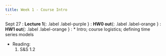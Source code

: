 ```yaml
---
title: Week 1 - Course Intro
---
```


Sept 27
: **Lecture 1**{: .label .label-purple }
  : **HW0 out**{: .label .label-orange }
  : **HW1 out**{: .label .label-orange }
: * Intro; course logistics; defining time series models
  * Reading:
      1. S&S 1.2
